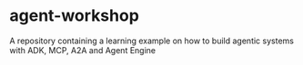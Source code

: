 # agent-workshop
A repository containing a learning example on how to build agentic systems with ADK, MCP, A2A and Agent Engine
